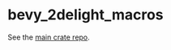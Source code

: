 # bevy_2delight_macros

See the [main crate repo](https://github.com/dream-lake-games/bevy_2delight).
